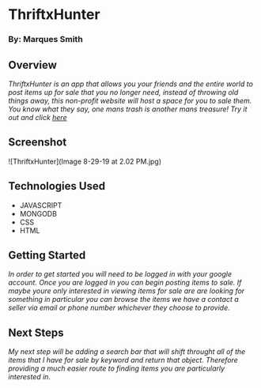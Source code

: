 # ThriftxHunter
### By: Marques Smith

## Overview
*ThriftxHunter is an app that allows you your friends and the entire world to post items up for sale that you no longer need, instead of throwing old things away, this non-profit website will host a space for you to sale them. You know what they say, one mans trash is another mans treasure! Try it out and click [here](https://thrifthunter.herokuapp.com/items)*


## Screenshot

![ThriftxHunter](Image 8-29-19 at 2.02 PM.jpg)

## Technologies Used
- JAVASCRIPT
- MONGODB
- CSS
- HTML


## Getting Started
*In order to get started you will need to be logged in with your google account. Once you are logged in you can begin posting items to sale. If maybe youre only interested in viewing items for sale are are looking for something in particular you can browse the items we have a contact a seller via email or phone number whichever they choose to provide.*


## Next Steps 
*My next step will be adding a search bar that will shift throught all of the items that I have for sale by keyword and return that object. Therefore providing a much easier route to finding items you are particularly interested in.*










